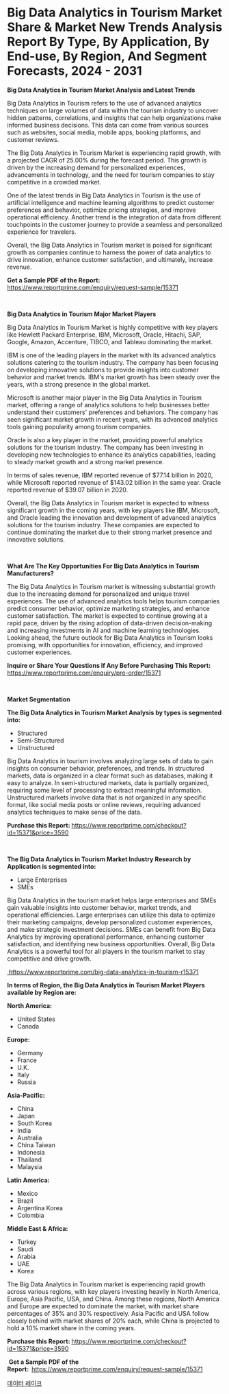 <p><h1>Big Data Analytics in Tourism Market Share & Market New Trends Analysis Report By Type, By Application, By End-use, By Region, And Segment Forecasts, 2024 - 2031</h1></p><p><strong>Big Data Analytics in Tourism Market Analysis and Latest Trends</strong></p>
<p><p>Big Data Analytics in Tourism refers to the use of advanced analytics techniques on large volumes of data within the tourism industry to uncover hidden patterns, correlations, and insights that can help organizations make informed business decisions. This data can come from various sources such as websites, social media, mobile apps, booking platforms, and customer reviews.</p><p>The Big Data Analytics in Tourism Market is experiencing rapid growth, with a projected CAGR of 25.00% during the forecast period. This growth is driven by the increasing demand for personalized experiences, advancements in technology, and the need for tourism companies to stay competitive in a crowded market. </p><p>One of the latest trends in Big Data Analytics in Tourism is the use of artificial intelligence and machine learning algorithms to predict customer preferences and behavior, optimize pricing strategies, and improve operational efficiency. Another trend is the integration of data from different touchpoints in the customer journey to provide a seamless and personalized experience for travelers.</p><p>Overall, the Big Data Analytics in Tourism market is poised for significant growth as companies continue to harness the power of data analytics to drive innovation, enhance customer satisfaction, and ultimately, increase revenue.</p></p>
<p><strong>Get a Sample PDF of the Report:&nbsp;</strong> <a href="https://www.reportprime.com/enquiry/request-sample/15371">https://www.reportprime.com/enquiry/request-sample/15371</a></p>
<p>&nbsp;</p>
<p><strong>Big Data Analytics in Tourism Major Market Players</strong></p>
<p><p>Big Data Analytics in Tourism Market is highly competitive with key players like Hewlett Packard Enterprise, IBM, Microsoft, Oracle, Hitachi, SAP, Google, Amazon, Accenture, TIBCO, and Tableau dominating the market. </p><p>IBM is one of the leading players in the market with its advanced analytics solutions catering to the tourism industry. The company has been focusing on developing innovative solutions to provide insights into customer behavior and market trends. IBM's market growth has been steady over the years, with a strong presence in the global market.</p><p>Microsoft is another major player in the Big Data Analytics in Tourism market, offering a range of analytics solutions to help businesses better understand their customers' preferences and behaviors. The company has seen significant market growth in recent years, with its advanced analytics tools gaining popularity among tourism companies.</p><p>Oracle is also a key player in the market, providing powerful analytics solutions for the tourism industry. The company has been investing in developing new technologies to enhance its analytics capabilities, leading to steady market growth and a strong market presence.</p><p>In terms of sales revenue, IBM reported revenue of $77.14 billion in 2020, while Microsoft reported revenue of $143.02 billion in the same year. Oracle reported revenue of $39.07 billion in 2020.</p><p>Overall, the Big Data Analytics in Tourism market is expected to witness significant growth in the coming years, with key players like IBM, Microsoft, and Oracle leading the innovation and development of advanced analytics solutions for the tourism industry. These companies are expected to continue dominating the market due to their strong market presence and innovative solutions.</p></p>
<p>&nbsp;</p>
<p><strong>What Are The Key Opportunities For Big Data Analytics in Tourism Manufacturers?</strong></p>
<p><p>The Big Data Analytics in Tourism market is witnessing substantial growth due to the increasing demand for personalized and unique travel experiences. The use of advanced analytics tools helps tourism companies predict consumer behavior, optimize marketing strategies, and enhance customer satisfaction. The market is expected to continue growing at a rapid pace, driven by the rising adoption of data-driven decision-making and increasing investments in AI and machine learning technologies. Looking ahead, the future outlook for Big Data Analytics in Tourism looks promising, with opportunities for innovation, efficiency, and improved customer experiences.</p></p>
<p><strong>Inquire or Share Your Questions If Any Before Purchasing This Report:</strong> <a href="https://www.reportprime.com/enquiry/pre-order/15371">https://www.reportprime.com/enquiry/pre-order/15371</a></p>
<p>&nbsp;</p>
<p><strong>Market Segmentation</strong></p>
<p><strong>The Big Data Analytics in Tourism Market Analysis by types is segmented into:</strong></p>
<p><ul><li>Structured</li><li>Semi-Structured</li><li>Unstructured</li></ul></p>
<p><p>Big Data Analytics in tourism involves analyzing large sets of data to gain insights on consumer behavior, preferences, and trends. In structured markets, data is organized in a clear format such as databases, making it easy to analyze. In semi-structured markets, data is partially organized, requiring some level of processing to extract meaningful information. Unstructured markets involve data that is not organized in any specific format, like social media posts or online reviews, requiring advanced analytics techniques to make sense of the data.</p></p>
<p><strong>Purchase this Report:&nbsp;</strong><a href="https://www.reportprime.com/checkout?id=15371&price=3590">https://www.reportprime.com/checkout?id=15371&price=3590</a></p>
<p>&nbsp;</p>
<p><strong>The Big Data Analytics in Tourism Market Industry Research by Application is segmented into:</strong></p>
<p><ul><li>Large Enterprises</li><li>SMEs</li></ul></p>
<p><p>Big Data Analytics in the tourism market helps large enterprises and SMEs gain valuable insights into customer behavior, market trends, and operational efficiencies. Large enterprises can utilize this data to optimize their marketing campaigns, develop personalized customer experiences, and make strategic investment decisions. SMEs can benefit from Big Data Analytics by improving operational performance, enhancing customer satisfaction, and identifying new business opportunities. Overall, Big Data Analytics is a powerful tool for all players in the tourism market to stay competitive and drive growth.</p></p>
<p><a href="https://www.reportprime.com/big-data-analytics-in-tourism-r15371">&nbsp;https://www.reportprime.com/big-data-analytics-in-tourism-r15371</a></p>
<p><strong>In terms of Region, the Big Data Analytics in Tourism Market Players available by Region are:</strong></p>
<p>
    <p> <strong> North America: </strong>
        <ul>
            <li>United States</li>
            <li>Canada</li>
        </ul>
        </p> 
    <p> <strong> Europe: </strong>
        <ul>
            <li>Germany</li>
            <li>France</li>
            <li>U.K.</li>
            <li>Italy</li>
            <li>Russia</li>
        </ul>
        </p> 
    <p> <strong> Asia-Pacific: </strong>
        <ul>
            <li>China</li>
            <li>Japan</li>
            <li>South Korea</li>
            <li>India</li>
            <li>Australia</li>
            <li>China Taiwan</li>
            <li>Indonesia</li>
            <li>Thailand</li>
            <li>Malaysia</li>
        </ul>
        </p> 
    <p> <strong> Latin America: </strong>
        <ul>
            <li>Mexico</li>
            <li>Brazil</li>
            <li>Argentina Korea</li>
            <li>Colombia</li>
        </ul>
        </p> 
    <p> <strong> Middle East & Africa: </strong>
        <ul>
            <li>Turkey</li>
            <li>Saudi</li>
            <li>Arabia</li>
            <li>UAE</li>
            <li>Korea</li>
        </ul>
    </p>
    </p>
<p><p>The Big Data Analytics in Tourism market is experiencing rapid growth across various regions, with key players investing heavily in North America, Europe, Asia Pacific, USA, and China. Among these regions, North America and Europe are expected to dominate the market, with market share percentages of 35% and 30% respectively. Asia Pacific and USA follow closely behind with market shares of 20% each, while China is projected to hold a 10% market share in the coming years.</p></p>
<p><strong>Purchase this Report: </strong><a href="https://www.reportprime.com/checkout?id=15371&price=3590">https://www.reportprime.com/checkout?id=15371&price=3590</a></p>
<p>&nbsp;<strong>Get a Sample PDF of the Report:&nbsp;&nbsp;</strong><a href="https://www.reportprime.com/enquiry/request-sample/15371">https://www.reportprime.com/enquiry/request-sample/15371</a></p>
<p><strong></strong></p>
<p><p><a href="https://medium.com/@derrickmafrks96745/%EB%8D%B0%EC%9D%B4%ED%84%B0-%ED%98%B8%EC%88%98-%EC%8B%9C%EC%9E%A5-%EA%B0%9C%EC%9A%94-2024%EB%85%84%EB%B6%80%ED%84%B0-2031%EB%85%84%EA%B9%8C%EC%A7%80%EC%9D%98-%EA%B8%80%EB%A1%9C%EB%B2%8C-%EC%8B%9C%EC%9E%A5-%EB%8F%99%ED%96%A5-%EB%B0%8F-%EC%A0%84%EB%A7%9D-cc4328e1ebce">데이터 레이크</a></p></p>
